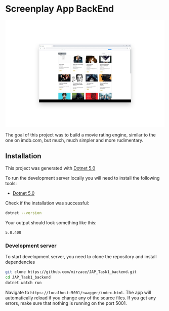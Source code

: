 # Screenplay App BackEnd


![mockup](https://github.com/mirzace/JAP_Task1_frontend/blob/main/src/assets/images/mockup.jpg?raw=true)

The goal of this project was to build a movie rating engine, similar to the one on imdb.com, but much, much simpler and more rudimentary. 


## Installation

This project was generated with [Dotnet 5.0](https://dotnet.microsoft.com/download/dotnet/5.0)

To run the development server locally you will need to install the following tools:
- [Dotnet 5.0](https://dotnet.microsoft.com/download/dotnet/5.0)

Check if the installation was successful:
```bash
dotnet --version
```
Your output should look something like this:
```bash
5.0.400
```

### Development server

To start development server, you need to clone the repository and install dependencies
```bash
git clone https://github.com/mirzace/JAP_Task1_backend.git
cd JAP_Task1_backend
dotnet watch run
```

Navigate to `https://localhost:5001/swagger/index.html`. The app will automatically reload if you change any of the source files.
If you get any errors, make sure that nothing is running on the port 5001.
